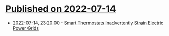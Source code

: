 # [Published on 2022-07-14](index.md)

* [2022-07-14, 23:20:00](https://hardware.slashdot.org/story/22/07/14/2056201/smart-thermostats-inadvertently-strain-electric-power-grids?utm_source=rss1.0mainlinkanon&utm_medium=feed) - [Smart Thermostats Inadvertently Strain Electric Power Grids](https://hardware.slashdot.org/story/22/07/14/2056201/smart-thermostats-inadvertently-strain-electric-power-grids?utm_source=rss1.0mainlinkanon&utm_medium=feed)
